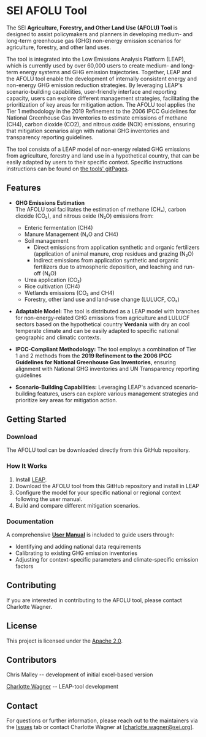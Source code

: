 # SEI AFOLU Tool

The SEI **Agriculture, Forestry, and Other Land Use (AFOLU) Tool** is designed to assist policymakers and planners in developing medium- and long-term greenhouse gas (GHG) non-energy emission scenarios for agriculture, forestry, and other land uses.

The tool is integrated into the Low Emissions Analysis Platform (LEAP), which is currently used by over 60,000 users to create medium- and long-term energy systems and GHG emission trajectories. Together, LEAP and the AFOLU tool enable the development of internally consistent energy and non-energy GHG emission reduction strategies. By leveraging LEAP's scenario-building capabilities, user-friendly interface and reporting capacity, users can explore different management strategies, facilitating the prioritization of key areas for mitigation action.
The AFOLU tool applies the Tier 1 methodology in the 2019 Refinement to the 2006 IPCC Guidelines for National Greenhouse Gas Inventories to estimate emissions of methane (CH4), carbon dioxide (CO2), and nitrous oxide (NOX) emissions, ensuring that mitigation scenarios align with national GHG inventories and transparency reporting guidelines. 

The tool consists of a LEAP model of non-energy related GHG emissions from agriculture, forestry and land use in a hypothetical country, that can be easily adapted by users to their specific context. Specific instructions instructions can be found on [the tools' gitPages](https://sei-international.github.io/AFOLU-tool/).


## Features

- **GHG Emissions Estimation**  
  The AFOLU tool facilitates the estimation of methane (CH₄), carbon dioxide (CO₂), and nitrous oxide (N₂O) emissions from:
  - Enteric fermentation (CH4)
  - Manure Management (N₂O and CH4)
  - Soil management
    - Direct emissions from application synthetic and organic fertilizers (application of animal manure, crop residues and grazing (N₂O)
    - Indirect emissions from application synthetic and organic fertilizers  due to atmospheric deposition, and leaching and run-off (N₂O)
  - Urea application (CO₂)
  - Rice cultivation (CH4)
  - Wetlands emissions (CO₂ and CH4)
  - Forestry, other land use and land-use change (LULUCF, CO₂)


- **Adaptable Model:**  The tool is distributed as a LEAP model with branches for non-energy-related GHG emissions from agriculture and LULUCF sectors based on the hypothetical country **Verdania** with dry an cool temperate climate and can be easily adapted to specific national geographic and climatic contexts.

- **IPCC-Compliant Methodology:**  The tool employs a combination of Tier 1 and 2 methods from the **2019 Refinement to the 2006 IPCC Guidelines for National Greenhouse Gas Inventories**, ensuring alignment with National GHG inventories and UN Transparency reporting guidelines

- **Scenario-Building Capabilities:**  Leveraging LEAP's advanced scenario-building features, users can explore various management strategies and prioritize key areas for mitigation action.

## Getting Started

### Download  
The AFOLU tool can be downloaded directly from this GitHub repository.  

### How It Works  
1. Install [LEAP](https://leap.sei.org).
2. Download the AFOLU tool from this GitHub repository and install in LEAP
3. Configure the model for your specific national or regional context following the user manual.
4. Build and compare different mitigation scenarios.
   
### Documentation  
A comprehensive [**User Manual**](https://sei-international.github.io/AFOLU-tool/) is included to guide users through:  
- Identifying and adding national data requirements
- Calibrating to existing GHG emission inventories
- Adjusting for context-specific parameters and climate-specific emission factors  

## Contributing  
If you are interested in contributing to the AFOLU tool, please contact Charlotte Wagner.

## License  
This project is licensed under the [Apache 2.0](LICENSE).

## Contributors
Chris Malley                                    -- development of initial excel-based version

[Charlotte Wagner](https://github.com/ccwagner) -- LEAP-tool development

## Contact  
For questions or further information, please reach out to the maintainers via the [Issues](https://github.com/) tab or contact Charlotte Wagner at [charlotte.wagner@sei.org].
